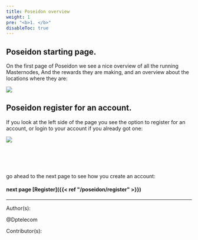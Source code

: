 ```yaml
---
title: Poseidon overview
weight: 1
pre: "<b>1. </b>"
disableToc: true
---
```

## Poseidon starting page.


On the first page of Poseidon we see a nice overview of all the running Masternodes,
And the rewards they are making,
and an overview about the locations where they are:


![](/poseidon/images/Poseidon_overview.jpg)


## Poseidon register for an account.


If you look at the left side of the page you see the option to register for an account,
or login to your account if you already got one:


<img src="/poseidon/images/Poseidon_left.jpg" align="left"><br>
<br>
<br>
<br>
<br>

go ahead to the next page to see how you create an account:


#### next page [Register]({{< ref "/poseidon/register" >}})



---
Author(s):


@Dptelecom


Contributor(s):

